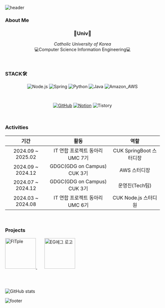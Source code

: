 <!--
**seoyeoneel02/seoyeoneel02** is a ✨ _special_ ✨ repository because its `README.md` (this file) appears on your GitHub profile.

Here are some ideas to get you started:

- 🔭 I’m currently working on ...
- 🌱 I’m currently learning ...
- 👯 I’m looking to collaborate on ...
- 🤔 I’m looking for help with ...
- 💬 Ask me about ...
- 📫 How to reach me: ...
- 😄 Pronouns: ...
- ⚡ Fun fact: ...
-->
![header](https://capsule-render.vercel.app/api?type=waving&color=gradient&customColorList=0,1,2,3,8,9,11,14,16,17,20,21,22,27&height=200&section=header&text=SEOYEON's%20GitHub&fontSize=40&fontAlignY=30&desc=Hello,%20World!&descAlignY=53)

### About Me

<h3 align="center">🏫Univ🏫</h3>
<p align="center">
  <i>Catholic University of Korea</i>
  <br/>
  💻Computer Science Information Engineering💻
</p>

<br/>

### STACK🛠️

<div align=center>

![Node.js](https://img.shields.io/badge/Node.js-43853D?style=for-the-badge&logo=node.js&logoColor=white)
![Spring](https://img.shields.io/badge/Spring-6DB33F?style=for-the-badge&logo=spring&logoColor=white)
![Python](https://img.shields.io/badge/Python-3776AB?style=for-the-badge&logo=python&logoColor=white)
![Java](https://img.shields.io/badge/Java-ED8B00?style=for-the-badge&logo=openjdk&logoColor=white)
![Amazon_AWS](https://img.shields.io/badge/Amazon_AWS-232F3E?style=for-the-badge&logo=amazon-aws&logoColor=white)

<br/>

[![GitHub](https://img.shields.io/badge/GitHub-100000?style=for-the-badge&logo=github&logoColor=white)](https://github.com/seoyeoneel02)
[![Notion](https://img.shields.io/badge/Notion-F3F3F3?style=for-the-badge&logo=notion&logoColor=black)](https://seoyeoneel02.notion.site/Liv-15e831dfd7774b29971c20756e1dd75a?pvs=4)
![Tistory](https://img.shields.io/badge/Tistory-FF5A4A?style=for-the-badge&logo=tistory&logoColor=white)

</div>

<br/>

### Activities

<div align=center>

|기간|활동|역할|
|:-:|:-:|:-:|
|2024.09 ~ 2025.02|IT 연합 프로젝트 동아리 UMC 7기|CUK SpringBoot 스터디장|
|2024.09 ~ 2024.12|GDGC(GDG on Campus) CUK 3기|AWS 스터디장|
|2024.07 ~ 2024.12|GDGC(GDG on Campus) CUK 3기|운영진(Tech팀)|
|2024.03 ~ 2024.08|IT 연합 프로젝트 동아리 UMC 6기|CUK Node.js 스터디원|

</div>

<br/>

### Projects

<a href="https://github.com/UMC-FITple/Backend">
    <img src="https://github.com/user-attachments/assets/58079ebd-7428-4fb0-9211-75c568600e48" alt="FITple" width="100" height="100">
</a>&nbsp;&nbsp;&nbsp;&nbsp;&nbsp;
<a href="https://github.com/catholichak2024/cathak_Backend">
    <img src="https://github.com/user-attachments/assets/827a256a-97f5-4c1c-805d-655a4804d97a" alt="EG에그 로고" width="100" height="100">
</a>

<br/><br/>

<!--![Top Langs](https://github-readme-stats.vercel.app/api/top-langs/?username=seoyeoneel02)-->
![GitHub stats](https://github-readme-stats.vercel.app/api?username=seoyeoneel02)

![footer](https://capsule-render.vercel.app/api?type=waving&color=gradient&customColorList=0,1,2,3,8,9,11,14,16,17,20,21,22,27&height=100&section=footer)
